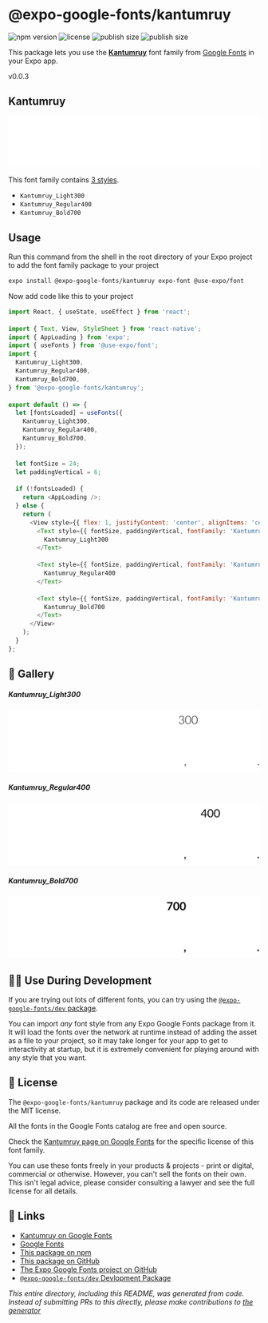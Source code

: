 # @expo-google-fonts/kantumruy

![npm version](https://flat.badgen.net/npm/v/@expo-google-fonts/kantumruy)
![license](https://flat.badgen.net/github/license/expo/google-fonts)
![publish size](https://flat.badgen.net/packagephobia/install/@expo-google-fonts/kantumruy)
![publish size](https://flat.badgen.net/packagephobia/publish/@expo-google-fonts/kantumruy)

This package lets you use the [**Kantumruy**](https://fonts.google.com/specimen/Kantumruy) font family from [Google Fonts](https://fonts.google.com/) in your Expo app.

v0.0.3

## Kantumruy

![Kantumruy](./font-family.png)

This font family contains [3 styles](#-gallery).

- `Kantumruy_Light300`
- `Kantumruy_Regular400`
- `Kantumruy_Bold700`

## Usage

Run this command from the shell in the root directory of your Expo project to add the font family package to your project
```sh
expo install @expo-google-fonts/kantumruy expo-font @use-expo/font
```

Now add code like this to your project
```js
import React, { useState, useEffect } from 'react';

import { Text, View, StyleSheet } from 'react-native';
import { AppLoading } from 'expo';
import { useFonts } from '@use-expo/font';
import {
  Kantumruy_Light300,
  Kantumruy_Regular400,
  Kantumruy_Bold700,
} from '@expo-google-fonts/kantumruy';

export default () => {
  let [fontsLoaded] = useFonts({
    Kantumruy_Light300,
    Kantumruy_Regular400,
    Kantumruy_Bold700,
  });

  let fontSize = 24;
  let paddingVertical = 6;

  if (!fontsLoaded) {
    return <AppLoading />;
  } else {
    return (
      <View style={{ flex: 1, justifyContent: 'center', alignItems: 'center' }}>
        <Text style={{ fontSize, paddingVertical, fontFamily: 'Kantumruy_Light300' }}>
          Kantumruy_Light300
        </Text>

        <Text style={{ fontSize, paddingVertical, fontFamily: 'Kantumruy_Regular400' }}>
          Kantumruy_Regular400
        </Text>

        <Text style={{ fontSize, paddingVertical, fontFamily: 'Kantumruy_Bold700' }}>
          Kantumruy_Bold700
        </Text>
      </View>
    );
  }
};

```

## 🔡 Gallery

##### Kantumruy_Light300
![Kantumruy_Light300](./b1d181333c6beb8df855376481f36dcaa1e27f9c6fe7ba0c990035a73aca6686.ttf.png)

##### Kantumruy_Regular400
![Kantumruy_Regular400](./9b0483d5bc7f567f83bda10131a033929865349c666f585d4feaa69600a60802.ttf.png)

##### Kantumruy_Bold700
![Kantumruy_Bold700](./6e6b33a5b9d03c7ed3f4e94d9704262ca70dc513ac1f129964f79ccddba04e06.ttf.png)


## 👩‍💻 Use During Development

If you are trying out lots of different fonts, you can try using the [`@expo-google-fonts/dev` package](https://github.com/expo/google-fonts/tree/master/font-packages/dev#readme).

You can import *any* font style from any Expo Google Fonts package from it. It will load the fonts
over the network at runtime instead of adding the asset as a file to your project, so it may take longer
for your app to get to interactivity at startup, but it is extremely convenient
for playing around with any style that you want.

## 📖 License

The `@expo-google-fonts/kantumruy` package and its code are released under the MIT license.

All the fonts in the Google Fonts catalog are free and open source.

Check the [Kantumruy page on Google Fonts](https://fonts.google.com/specimen/Kantumruy) for the specific license of this font family.

You can use these fonts freely in your products & projects - print or digital, commercial or otherwise. However, you can't sell the fonts on their own. This isn't legal advice, please consider consulting a lawyer and see the full license for all details.

## 🔗 Links

- [Kantumruy on Google Fonts](https://fonts.google.com/specimen/Kantumruy)
- [Google Fonts](https://fonts.google.com/)
- [This package on npm](https://www.npmjs.com/package/@expo-google-fonts/kantumruy)
- [This package on GitHub](https://github.com/expo/google-fonts/tree/master/font-packages/kantumruy)
- [The Expo Google Fonts project on GitHub](https://github.com/expo/google-fonts)
- [`@expo-google-fonts/dev` Devlopment Package](https://github.com/expo/google-fonts/tree/master/font-packages/dev)


*This entire directory, including this README, was generated from code. Instead of submitting PRs to this directly, please make contributions to [the generator](https://github.com/expo/google-fonts/tree/master/packages/generator)*
